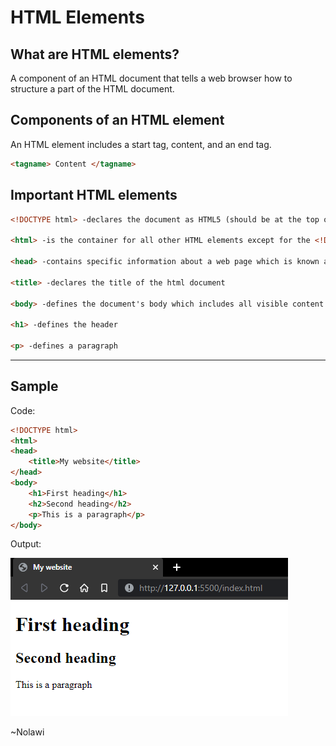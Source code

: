 # HTML Elements

## What are HTML elements?
A component of an HTML document that tells a web browser how to structure a part of the HTML document.

## Components of an HTML element
An HTML element includes a start tag, content, and an end tag.

```html
<tagname> Content </tagname>
```

## Important HTML elements
```html
<!DOCTYPE html> -declares the document as HTML5 (should be at the top of every HTML document)

<html> -is the container for all other HTML elements except for the <!DOCTYPE> tag

<head> -contains specific information about a web page which is known as metadata. 

<title> -declares the title of the html document

<body> -defines the document's body which includes all visible content

<h1> -defines the header

<p> -defines a paragraph
```
---
## Sample
Code:
```html
<!DOCTYPE html>
<html>
<head>
    <title>My website</title>
</head>
<body>
    <h1>First heading</h1>
    <h2>Second heading</h2>
    <p>This is a paragraph</p>
</body>
```

Output:

![](./media/html_elements.png)


~Nolawi
